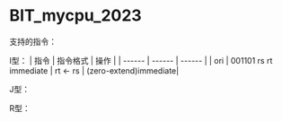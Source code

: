 # BIT_mycpu_2023

支持的指令：

I型：
| 指令 | 指令格式 | 操作 |
| ------ | ------ | ------ |
| ori | 001101 rs rt immediate | rt <- rs | (zero-extend)immediate|

J型：

R型：
